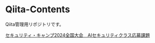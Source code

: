 # Qiita-Contents
Qiita管理用リポジトリです。

[セキュリティ・キャンプ2024全国大会　AIセキュリティクラス応募課題](https://qiita.com/nicomputer/items/a43a4bc428cd12bd9c65 "")
